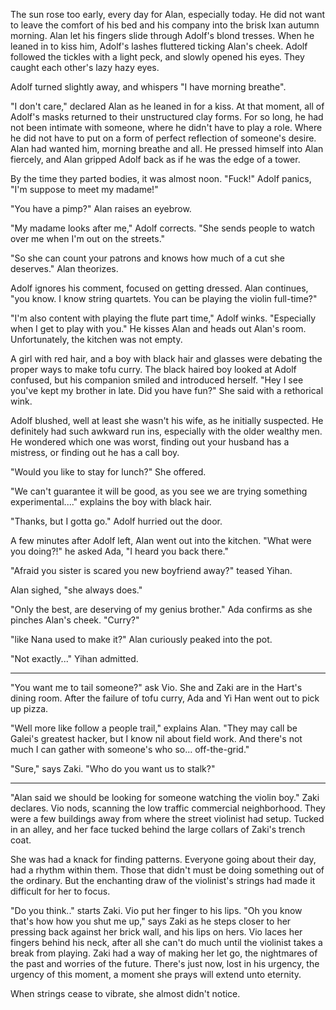 The sun rose too early, every day for Alan, especially today. He did not want to leave the comfort of his bed and his company into the brisk Ixan autumn morning. Alan let his fingers slide through Adolf's blond tresses. When he leaned in to kiss him, Adolf's lashes fluttered ticking Alan's cheek. Adolf followed the tickles with a light peck, and slowly opened his eyes. They caught each other's lazy hazy eyes.

Adolf turned slightly away, and whispers "I have morning breathe".

"I don't care," declared Alan as he leaned in for a kiss. At that moment, all of Adolf's masks returned to their unstructured clay forms. For so long, he had not been intimate with someone, where he didn't have to play a role. Where he did not have to put on a form of perfect reflection of someone's desire. Alan had wanted him, morning breathe and all. He pressed himself into Alan fiercely, and Alan gripped Adolf back as if he was the edge of a tower. 



By the time they parted bodies, it was almost noon. "Fuck!" Adolf panics, "I'm suppose to meet my madame!"

"You have a pimp?" Alan raises an eyebrow.

"My madame looks after me," Adolf corrects. "She sends people to watch over me when I'm out on the streets."

"So she can count your patrons and knows how much of a cut she deserves." Alan theorizes.

Adolf ignores his comment, focused on getting dressed. Alan continues, "you know. I know string quartets. You can be playing the violin full-time?"

"I'm also content with playing the flute part time," Adolf winks. "Especially when I get to play with you." He kisses Alan and heads out Alan's room. Unfortunately, the kitchen was not empty.

A girl with red hair, and a boy with black hair and glasses were debating the proper ways to make tofu curry. The black haired boy looked at Adolf confused, but his companion smiled and introduced herself. "Hey I see you've kept my brother in late. Did you have fun?" She said with a rethorical wink.

Adolf blushed, well at least she wasn't his wife, as he initially suspected. He definitely had such awkward run ins, especially with the older wealthy men. He wondered which one was worst, finding out your husband has a mistress, or finding out he has a call boy.

"Would you like to stay for lunch?" She offered.

"We can't guarantee it will be good, as you see we are trying something experimental...." explains the boy with black hair.

"Thanks, but I gotta go." Adolf hurried out the door.

A few minutes after Adolf left, Alan went out into the kitchen. "What were you doing?!" he asked Ada, "I heard you back there."

"Afraid you sister is scared you new boyfriend away?" teased Yihan.

Alan sighed, "she always does."

"Only the best, are deserving of my genius brother." Ada confirms as she pinches Alan's cheek. "Curry?"

"like Nana used to make it?" Alan curiously peaked into the pot.

"Not exactly..." Yihan admitted.

---

"You want me to tail someone?" ask Vio. She and Zaki are in the Hart's dining room. After the failure of tofu curry, Ada and Yi Han went out to pick up pizza. 

 

"Well more like follow a people trail," explains Alan. "They may call be Galei's greatest hacker, but I know nil about field work. And there's not much I can gather with someone's who so... off-the-grid."



"Sure," says Zaki. "Who do you want us to stalk?"



---



"Alan said we should be looking for someone watching the violin boy." Zaki declares. Vio nods, scanning the low traffic commercial neighborhood. They were a few buildings away from where the street violinist had setup. Tucked in an alley, and her face tucked behind   the large collars of Zaki's trench coat.

She was had a knack for finding patterns. Everyone going about their day, had a rhythm within them. Those that didn't must be doing something out of the ordinary. But the enchanting draw of the violinist's strings had made it difficult for her to focus. 

"Do you think.." starts Zaki. Vio put her finger to his lips. "Oh you know that's how how you shut me up," says Zaki as he steps closer to her pressing back against her brick wall, and his lips on hers. Vio laces her fingers behind his neck, after all she can't  do much until the violinist takes a break from playing. Zaki had a way of making her let go, the nightmares of the past and worries of the future. There's just now, lost in his urgency, the urgency of this moment, a moment she prays will extend unto eternity. 

When strings cease to vibrate, she almost didn't notice. 

